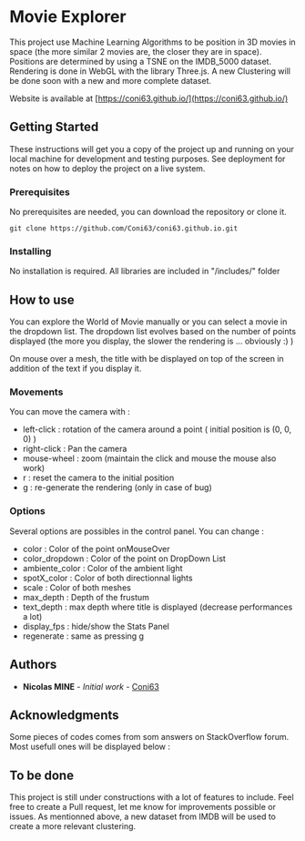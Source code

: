 # Movie Explorer

This project use Machine Learning Algorithms to be position in 3D movies in space (the more similar 2 movies are, the closer they are in space). Positions are determined by using a TSNE on the IMDB_5000 dataset. Rendering is done in WebGL with the library Three.js. A new Clustering will be done soon with a new and more complete dataset.

Website is available at [https://coni63.github.io/](https://coni63.github.io/)


## Getting Started

These instructions will get you a copy of the project up and running on your local machine for development and testing purposes. See deployment for notes on how to deploy the project on a live system.

### Prerequisites

No prerequisites are needed, you can download the repository or clone it.

```
git clone https://github.com/Coni63/coni63.github.io.git
```

### Installing

No installation is required. All libraries are included in "/includes/" folder


## How to use

You can explore the World of Movie manually or you can select a movie in the dropdown list. The dropdown list evolves based on the number of points displayed (the more you display, the slower the rendering is ... obviously :) ) 

On mouse over a mesh, the title with be displayed on top of the screen in addition of the text if you display it.

### Movements

You can move the camera with :

* left-click : rotation of the camera around a point ( initial position is (0, 0, 0) )
* right-click : Pan the camera
* mouse-wheel : zoom (maintain the click and mouse the mouse also work)
* r : reset the camera to the initial position
* g : re-generate the rendering (only in case of bug)

### Options

Several options are possibles in the control panel. You can change :

* color : Color of the point onMouseOver
* color_dropdown : Color of the point on DropDown List
* ambiente_color : Color of the ambient light
* spotX_color : Color of both directionnal lights
* scale : Color of both meshes
* max_depth : Depth of the frustum
* text_depth : max depth where title is displayed (decrease performances a lot)  
* display_fps : hide/show the Stats Panel
* regenerate : same as pressing g


## Authors

* **Nicolas MINE** - *Initial work* - [Coni63](https://github.com/Coni63)


## Acknowledgments

Some pieces of codes comes from som answers on StackOverflow forum. Most usefull ones will be displayed below :

## To be done

This project is still under constructions with a lot of features to include. Feel free to create a Pull request, let me know for improvements possible or issues. As mentionned above, a new dataset from IMDB will be used to create a more relevant clustering.